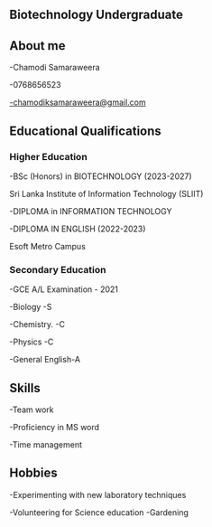 ## Biotechnology Undergraduate

## About me

-Chamodi Samaraweera

-0768656523

-chamodiksamaraweera@gmail.com

## Educational Qualifications

### Higher Education

-BSc (Honors) in BIOTECHNOLOGY (2023-2027)

Sri Lanka Institute of Information Technology (SLIIT)
 
-DIPLOMA in INFORMATION TECHNOLOGY

-DIPLOMA IN ENGLISH (2022-2023)

 Esoft Metro Campus

 ### Secondary Education

 -GCE A/L Examination - 2021
 
   -Biology -S
   
   -Chemistry. -C
   
   -Physics -C
   
   -General English-A

## Skills
 -Team work
 
 -Proficiency in MS word
 
 -Time management
 
## Hobbies
-Experimenting with new laboratory techniques

-Volunteering for Science education
-Gardening

 
